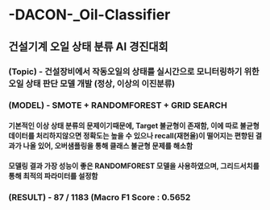 # -DACON-_Oil-Classifier

## 건설기계 오일 상태 분류 AI 경진대회

### (Topic) - 건설장비에서 작동오일의 상태를 실시간으로 모니터링하기 위한 오일 상태 판단 모델 개발 (정상, 이상의 이진분류)

### (MODEL) - SMOTE + RANDOMFOREST + GRID SEARCH
#### 기본적인 이상 상태 분류의 문제이기때문에, Target 불균형이 존재함, 이에 따로 불균형데이터를 처리하지않으면 정확도는 높을 수 있으나 recall(재현율)이 떨어지는 편향된 결과가 나올 있어, 오버샘플링을 통해 클래스 불균형 문제를 해소함
#### 모델링 결과 가장 성능이 좋은 RANDOMFOREST 모델을 사용하였으며, 그리드서치를 통해 최적의 파라미터를 설정함

### (RESULT) - 87 / 1183 (Macro F1 Score : 0.5652
